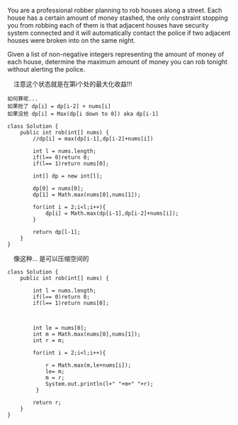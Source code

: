 You are a professional robber planning to rob houses along a street. Each house has a certain amount of money stashed, the only constraint stopping you from robbing each of them is that adjacent houses have security system connected and it will automatically contact the police if two adjacent houses were broken into on the same night.

Given a list of non-negative integers representing the amount of money of each house, determine the maximum amount of money you can rob tonight without alerting the police.

&emsp;注意这个状态就是在第i个处的最大化收益!!!
```
如何算呢...
如果抢了 dp[i] = dp[i-2] + nums[i]
如果没抢 dp[i] = Max(dp[i down to 0]) aka dp[i-1] 
```


```
class Solution {
    public int rob(int[] nums) {
        //dp[i] = max(dp[i-1],dp[i-2]+nums[i])
        
        int l = nums.length;
        if(l== 0)return 0;
        if(l== 1)return nums[0];
        
        int[] dp = new int[l];
        
        dp[0] = nums[0];
        dp[1] = Math.max(nums[0],nums[1]);
        
        for(int i = 2;i<l;i++){
            dp[i] = Math.max(dp[i-1],dp[i-2]+nums[i]);
        }
        
        return dp[l-1];
    }
}
```

&emsp;像这种... 是可以压缩空间的
```
class Solution {
    public int rob(int[] nums) {
        
        int l = nums.length;
        if(l== 0)return 0;
        if(l== 1)return nums[0];
        

        
        int le = nums[0];
        int m = Math.max(nums[0],nums[1]);
        int r = m;
        
        for(int i = 2;i<l;i++){
            
            r = Math.max(m,le+nums[i]);
            le= m;
            m = r;
            System.out.println(l+" "+m+" "+r);
         }
        
        return r;
    }
}
```